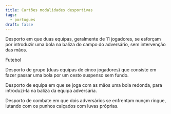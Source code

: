 ```yaml
---
title: Cartões modalidades desportivas
tags:
  - portugues
draft: false
---
```

<e-card color="1">

<div> 

Desporto em que duas equipas, geralmente de 11 jogadores, se esforçam por introduzir uma bola na baliza do campo do adversário, sem intervenção das mãos. 

</div>

<div> Futebol </div>


</e-card>



<e-card color="2">

<div> 

Desporto de grupo (duas equipas de cinco jogadores) que consiste em fazer passar uma bola por um cesto suspenso sem fundo.

</div>

</e-card>

<e-card color="3">

<div> 

Desporto de equipa em que se joga com as mãos uma bola redonda, para introduzi-la na baliza da equipa adversária. 

</div>

</e-card>

<e-card color="4">

<div> 

Desporto de combate em que dois adversários se enfrentam nunçm ringue, lutando com os punhos calçados com luvas próprias. 

</div>

</e-card>